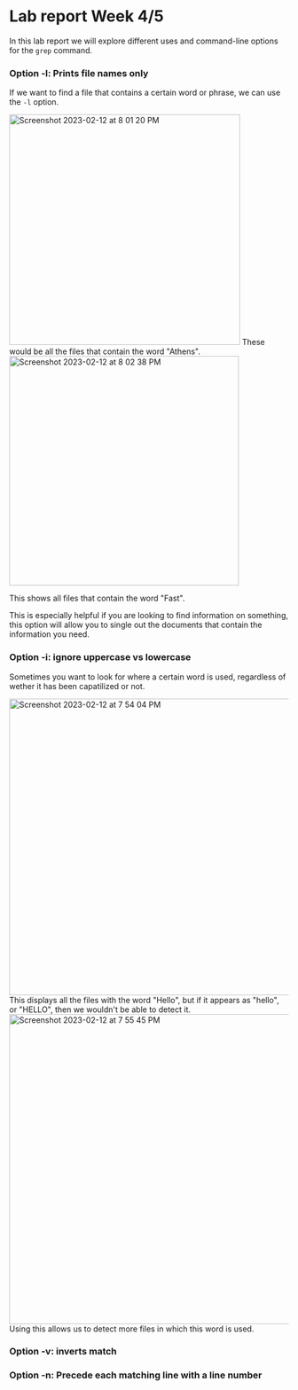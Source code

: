 # Lab report Week 4/5

In this lab report we will explore different uses and command-line options for the `grep` command. 

### **Option -l: Prints file names only**

If we want to find a file that contains a certain word or phrase, we can use the `-l` option. 

<img width="416" alt="Screenshot 2023-02-12 at 8 01 20 PM" src="https://user-images.githubusercontent.com/122568668/218367546-be965d9f-e649-4d85-8d97-665ea600daeb.png">
These would be all the files that contain the word "Athens". 

<img width="414" alt="Screenshot 2023-02-12 at 8 02 38 PM" src="https://user-images.githubusercontent.com/122568668/218367676-74ce30c0-e361-49e0-a5df-d26f1c862886.png">

This shows all files that contain the word "Fast".

This is especially helpful if you are looking to find information on something, this option will allow you to single out the documents that contain the information you need. 

### **Option -i: ignore uppercase vs lowercase**

Sometimes you want to look for where a certain word is used, regardless of wether it has been capatilized or not.

<img width="535" alt="Screenshot 2023-02-12 at 7 54 04 PM" src="https://user-images.githubusercontent.com/122568668/218366700-bb29c546-e5ca-4c4f-9b7b-fe626ebe6ee9.png">
This displays all the files with the word "Hello", but if it appears as "hello", or "HELLO", then we wouldn't be able to detect it. 

<img width="559" alt="Screenshot 2023-02-12 at 7 55 45 PM" src="https://user-images.githubusercontent.com/122568668/218366887-07daeaee-804e-425c-a9c6-6164d74a5910.png">
Using this allows us to detect more files in which this word is used. 

### **Option -v: inverts match**


### **Option -n: Precede each matching line with a line number**



